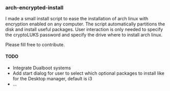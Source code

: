 ### arch-encrypted-install

I made a small install script to ease the installation of arch linux with encryption enabled on any computer.
The script automatically partitions the disk and install useful packages. User interaction is only needed to
specify the cryptoLUKS password and specify the drive where to install arch linux.

Please fill free to contribute.


#### TODO
- Integrate Dualboot systems
- Add start dialog for user to select which optional packages to install like for the Desktop manager, default is i3
- ...
